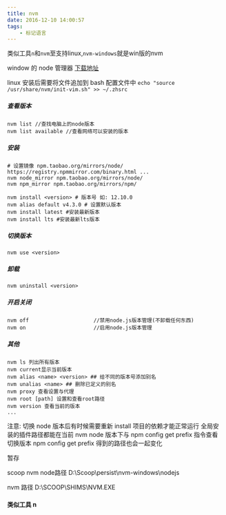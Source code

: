 ```yaml
---
title: nvm
date: 2016-12-10 14:00:57
tags:
    - 标记语言
---
```

类似工具`n`和`nvm`至支持linux,`nvm-windows`就是win版的nvm

window 的 node 管理器
[下载地址](https://github.com/coreybutler/nvm-windows/releases/tag/1.1.7)

linux 安装后需要将文件追加到 bash 配置文件中
`echo "source /usr/share/nvm/init-vim.sh" >> ~/.zhsrc`

##### 查看版本

```shell
nvm list //查找电脑上的node版本
nvm list available //查看网络可以安装的版本
```

##### 安装

```shell
# 设置镜像 npm.taobao.org/mirrors/node/   https://registry.npmmirror.com/binary.html ...
nvm node_mirror npm.taobao.org/mirrors/node/
nvm npm_mirror npm.taobao.org/mirrors/npm/

nvm install <version> # 版本号 如: 12.10.0
nvm alias default v4.3.0 # 设置默认版本
nvm install latest #安装最新版本
nvm install lts #安装最新lts版本

```

##### 切换版本

```shell
nvm use <version>
```

##### 卸载

```shell
nvm uninstall <version>

```

##### 开启关闭

```shell
nvm off                     //禁用node.js版本管理(不卸载任何东西)
nvm on                      //启用node.js版本管理
```

##### 其他

```shell
nvm ls 列出所有版本
nvm current显示当前版本
nvm alias <name> <version> ## 给不同的版本号添加别名
nvm unalias <name> ## 删除已定义的别名
nvm proxy 查看设置与代理
nvm root [path] 设置和查看root路径
nvm version 查看当前的版本
...
```

注意:
切换 node 版本后有时候需要重新 install 项目的依赖才能正常运行
全局安装的插件路径都能在当前 nvm node 版本下与 npm config get prefix 指令查看
切换版本 npm config get prefix 得到的路径也会一起变化



暂存

scoop nvm node路径  D:\Scoop\persist\nvm-windows\nodejs

nvm 路径 D:\SCOOP\SHIMS\NVM.EXE


#### 类似工具 n